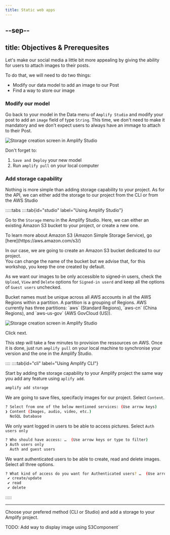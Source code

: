 ```yaml
---
title: Static web apps
---
```


--sep--
---
title: Objectives & Prerequesites
---

Let's make our social media a little bit more appealing by giving the ability for users to attach images to their posts.

To do that, we will need to do two things:
 - Modify our data model to add an image to our Post
 - Find a way to store our image


### Modify our model

Go back to your model in the Data menu of `Amplify Studio` and modify your post to add an `image` field of type `String`. This time, we don't need to make it mandatory and we don't expect users to always have an immage to attach to their Post.

![Storage creation screen in Amplify Studio](/media/storage_postmodel_image.png)

Don't forget to:
 1. `Save and Deploy` your new model
 2. Run `amplify pull` on your local computer

### Add storage capability

Nothing is more simple than adding storage capability to your project.
As for the API, we can either add the storage to our project from the CLI or from the AWS Studio

:::::tabs
::::tab{id="studio" label="Using Amplify Studio"}

Go to the `Storage` menu in the Amplify Studio. Here, we can either an existing Amazon S3 bucket to your project, or create a new one.

<div class="box info">
To learn more about Amazon S3 (Amazon Simple Storage Service), go [here](https://aws.amazon.com/s3/)
</div>

In our case, we are going to create an Amazon S3 bucket dedicated to our project.  
You can change the name of the bucket but we advise that, for this workshop, you keep the one created by default.  

As we want our images to be only accessible to signed-in users, check the `Upload`, `View` and `Delete` options for `Signed-in userd` and keep all the options of `Guest users` unchecked.

<div class="box info">
Bucket names must be unique across all AWS accounts in all the AWS Regions within a partition. A partition is a grouping of Regions. AWS currently has three partitions: `aws` (Standard Regions), `aws-cn` (China Regions), and `aws-us-gov` (AWS GovCloud (US)).
</info>


![Storage creation screen in Amplify Studio](/static/create-bucket_studio.png)

Click next.

This step will take a few minutes to provision the ressources on AWS. Once it is done, just run `amplify pull` on your local machine to synchronise your version and the one in the Amplify Studio.

::::
::::tab{id="cli" label="Using Amplify CLI"}

Start by adding the storage capability to your Amplify project the same way you add any feature using `aplify add`.

```bash
amplify add storage
```

We are going to save files, specifacly images for our project. Select `Content`.

```bash
? Select from one of the below mentioned services: (Use arrow keys)
❯ Content (Images, audio, video, etc.) 
  NoSQL Database 
```

We only want logged in users to be able to access pictures. Select `Auth users only`

```bash
? Who should have access: …  (Use arrow keys or type to filter)
❯ Auth users only
  Auth and guest users
```

We want authenticated users to be able to create, read and delete images. Select all three options.

```bash
? What kind of access do you want for Authenticated users? …  (Use arrow keys or type to filter)
 ✔ create/update
 ✔ read
 ✔ delete
```

:::::

---
<div class="box assignment">
Choose your prefered method (CLI or Studio) and add a storage to your Amplify project.
</div>

TODO: Add way to display image using S3Component`